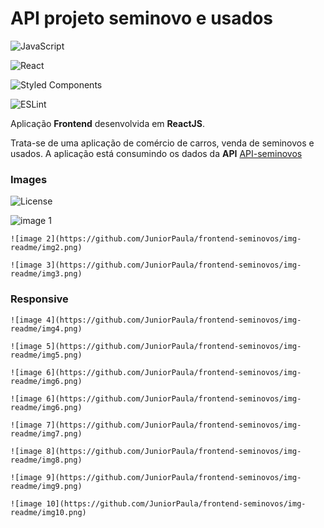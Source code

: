 # API projeto seminovo e usados

![JavaScript](https://img.shields.io/badge/javascript-%23323330.svg?style=for-the-badge&logo=javascript&logoColor=%23F7DF1E)

![React](https://img.shields.io/badge/react-%2320232a.svg?style=for-the-badge&logo=react&logoColor=%2361DAFB)

![Styled Components](https://img.shields.io/badge/styled--components-DB7093?style=for-the-badge&logo=styled-components&logoColor=white)


![ESLint](https://img.shields.io/badge/ESLint-4B3263?style=for-the-badge&logo=eslint&logoColor=white)

Aplicação **Frontend** desenvolvida em **ReactJS**.

Trata-se de uma aplicação de comércio de carros, venda de seminovos e usados. A aplicação está consumindo os dados da **API**
[API-seminovos](https://github.com/JuniorPaula/api-seminovos)

### Images


  <img alt="License" src="https://github.com/JuniorPaula/frontend-seminovos/img-readme/img1.png">

![image 1](https://github.com/JuniorPaula/frontend-seminovos/img-readme/img1.png)


```
![image 2](https://github.com/JuniorPaula/frontend-seminovos/img-readme/img2.png)
```

 ```
![image 3](https://github.com/JuniorPaula/frontend-seminovos/img-readme/img3.png)
```

### Responsive

```
![image 4](https://github.com/JuniorPaula/frontend-seminovos/img-readme/img4.png)
```

```
![image 5](https://github.com/JuniorPaula/frontend-seminovos/img-readme/img5.png)
```

```
![image 6](https://github.com/JuniorPaula/frontend-seminovos/img-readme/img6.png)
```

```
![image 6](https://github.com/JuniorPaula/frontend-seminovos/img-readme/img6.png)
```

```
![image 7](https://github.com/JuniorPaula/frontend-seminovos/img-readme/img7.png)
```

```
![image 8](https://github.com/JuniorPaula/frontend-seminovos/img-readme/img8.png)
```

```
![image 9](https://github.com/JuniorPaula/frontend-seminovos/img-readme/img9.png)
```

```
![image 10](https://github.com/JuniorPaula/frontend-seminovos/img-readme/img10.png)
```

